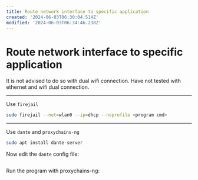 ```yaml
---
title: Route network interface to specific application
created: '2024-06-03T06:30:04.514Z'
modified: '2024-06-03T06:34:46.238Z'
---
```


# Route network interface to specific application

It is not advised to do so with dual wifi connection. Have not tested with ethernet and wifi dual connection.

---

Use `firejail`

```bash
sudo firejail --net=wlan0 --ip=dhcp --noprofile <program cmd>
```

---

Use `dante` and `proxychains-ng`

```bash
sudo apt install dante-server
```

Now edit the `dante` config file:

```

```

Run the program with proxychains-ng:

```bash

```
